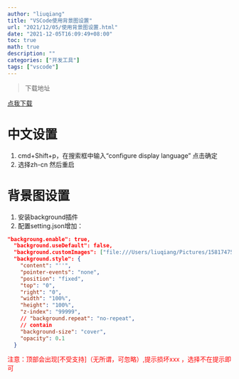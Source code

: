 ```yaml
---
author: "liuqiang"
title: "VSCode使用背景图设置"
url: "2021/12/05/使用背景图设置.html"
date: "2021-12-05T16:09:49+08:00"
toc: true
math: true
description: ""
categories: ["开发工具"]
tags: ["vscode"]
---
```


> 下载地址

[点我下载](https://code.visualstudio.com/)

# 中文设置

1. cmd+Shift+p，在搜索框中输入“configure display language” 点击确定
2. 选择zh-cn 然后重启

# 背景图设置

1. 安装background插件
2. 配置setting.json增加：

```json
"backgroung.enable": true,
  "background.useDefault": false,
  "background.customImages": ["file:///Users/liuqiang/Pictures/1581747557830.jpg"],
  "background.style": {
    "content": "''",
    "pointer-events": "none",
    "position": "fixed",
    "top": "0",
    "right": "0",
    "width": "100%",
    "height": "100%",
    "z-index": "99999",
    // "background.repeat": "no-repeat",
    // contain
    "background-size": "cover",
    "opacity": 0.1
  }
```

<font color='red'>注意：顶部会出现[不受支持]（无所谓，可忽略）,提示损坏xxx ，选择不在提示即可</font>